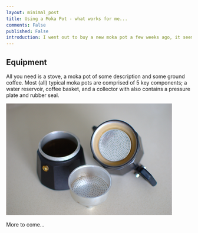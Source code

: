 ```yaml
---
layout: minimal_post
title: Using a Moka Pot - what works for me... 
comments: False 
published: False
introduction: I went out to buy a new moka pot a few weeks ago, it seemed as though it would be easy enough to use, put coffee in basket, boil. It turns out that is pretty much all there is to it, although with a little bit if technique.
---
```


## Equipment
All you need is a stove, a moka pot of some description and some ground coffee.
Most (all) typical moka pots are comprised of 5 key components; a water reservoir, coffee basket, and a collector with also contains a pressure plate and rubber seal.

![](/static/images/moka_pot/moka_pot.png)

More to come...
